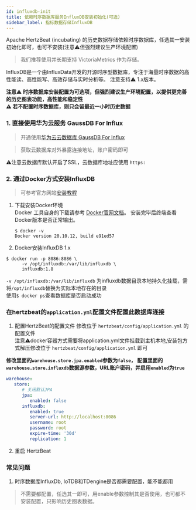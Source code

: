 ```yaml
---
id: influxdb-init  
title: 依赖时序数据库服务InfluxDB安装初始化(可选)        
sidebar_label: 指标数据存储InfluxDB  
---
```


Apache HertzBeat (incubating) 的历史数据存储依赖时序数据库，任选其一安装初始化即可，也可不安装(注意⚠️但强烈建议生产环境配置)

> 我们推荐使用并长期支持 VictoriaMetrics 作为存储。

InfluxDB是一个由InfluxData开发的开源时序型数据库，专注于海量时序数据的高性能读、高性能写、高效存储与实时分析等。 注意支持⚠️ 1.x版本。   

**注意⚠️ 时序数据库安装配置为可选项，但强烈建议生产环境配置，以提供更完善的历史图表功能，高性能和稳定性**   
**⚠️ 若不配置时序数据库，则只会留最近一小时历史数据**   

### 1. 直接使用华为云服务 GaussDB For Influx

> 开通使用[华为云云数据库 GaussDB For Influx](https://www.huaweicloud.com/product/gaussdbforinflux.html) 

> 获取云数据库对外暴露连接地址，账户密码即可

⚠️注意云数据库默认开启了SSL，云数据库地址应使用 `https:`

### 2. 通过Docker方式安装InfluxDB 
> 可参考官方网站[安装教程](https://hub.docker.com/_/influxdb)  
1. 下载安装Docker环境   
   Docker 工具自身的下载请参考 [Docker官网文档](https://docs.docker.com/get-docker/)。
      安装完毕后终端查看Docker版本是否正常输出。
   ```
   $ docker -v
   Docker version 20.10.12, build e91ed57
   ```
2. Docker安装InfluxDB 1.x  

```shell
$ docker run -p 8086:8086 \
      -v /opt/influxdb:/var/lib/influxdb \
      influxdb:1.8
```

   `-v /opt/influxdb:/var/lib/influxdb` 为influxdb数据目录本地持久化挂载，需将`/opt/influxdb`替换为实际本地存在的目录     
   使用```$ docker ps```查看数据库是否启动成功


### 在hertzbeat的`application.yml`配置文件配置此数据库连接   

1. 配置HertzBeat的配置文件
   修改位于 `hertzbeat/config/application.yml` 的配置文件       
   注意⚠️docker容器方式需要将application.yml文件挂载到主机本地,安装包方式解压修改位于 `hertzbeat/config/application.yml` 即可     

**修改里面的`warehouse.store.jpa.enabled`参数为`false`， 配置里面的`warehouse.store.influxdb`数据源参数，URL账户密码，并启用`enabled`为`true`**    

```yaml
warehouse:
   store:
      # 关闭默认JPA
      jpa:
         enabled: false
      influxdb:
         enabled: true
         server-url: http://localhost:8086
         username: root
         password: root
         expire-time: '30d'
         replication: 1
```

2. 重启 HertzBeat

### 常见问题   

1. 时序数据库InfluxDb, IoTDB和TDengine是否都需要配置，能不能都用  

> 不需要都配置，任选其一即可，用enable参数控制其是否使用，也可都不安装配置，只影响历史图表数据。


